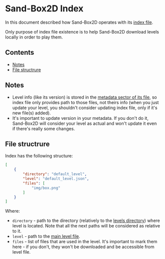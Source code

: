 # Sand-Box2D Index
In this document described how Sand-Box2D operates with its [index file](../levels/index.json).

Only purpose of index file existence is to help Sand-Box2D download levels locally in order to play them.

## Contents
- [Notes](#notes)
- [File structrure](#file-structrure)

## Notes
- Level info (like its version) is stored in the
[metadata sector of its file](./README-level-file.md/#metadata-sector),
so index file only provides path to those files, not theirs info 
(when you just update your level, you shouldn't consider updating index file, only if it's new file(s) added).
- It's important to update version in your metadata. If you don't do it, Sand-Box2D will consider your level
as actual and won't update it even if there's really some changes.

## File structrure
Index has the following structure:
```json
[
    {
        "directory": "default_level",
        "level": "default_level.json",
        "files": [
            "img/box.png"
        ]
    }
]
```
Where:
- `directory` - path to the directory (relatively to the [levels directory](../levels/)) where level is located.
Note that all the next paths will be considered as relative to it.
- `level` - path to the [main level file](./README-level-file.md).
- `files` - list of files that are used in the level. It's important to mark them here - 
if you don't, they won't be downloaded and be accessible from level file.
